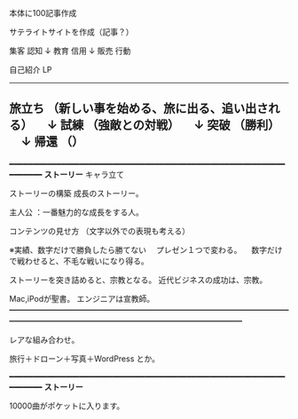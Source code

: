 本体に100記事作成

サテライトサイトを作成（記事？）


集客    認知
 ↓
教育    信用
 ↓
販売    行動


自己紹介
LP



-------
旅立ち
（新しい事を始める、旅に出る、追い出される）
　↓
試練
（強敵との対戦）
　↓
突破
（勝利）
　↓
帰還
（）
-------

━━━━━━━━━━━━━━━━━━━━━━━━━━━━━━━━━━━━━━━━━━━━━━━━━━━━━━━━━━━━━━━━━━
**ストーリー**
キャラ立て

ストーリーの構築
成長のストーリー。

主人公
：一番魅力的な成長をする人。


コンテンツの見せ方
（文字以外での表現も考える）

※実績、数字だけで勝負したら勝てない
　プレゼン１つで変わる。
　数字だけで戦わせると、不毛な戦いになり得る。

ストーリーを突き詰めると、宗教となる。
近代ビジネスの成功は、宗教。

Mac,iPodが聖書。
エンジニアは宣教師。
━━━━━━━━━━━━━━━━━━━━━━━━━━━━━━━━━━━━━━━━━━━━━━━━━━━━━━━━━━━━━━━━━━

レアな組み合わせ。

旅行＋ドローン＋写真＋WordPress
とか。

━━━━━━━━━━━━━━━━━━━━━━━━━━━━━━━━━━━━━━━━━━━━━━━━━━━━━━━━━━━━━━━━━━
**ストーリー**

10000曲がポケットに入ります。




